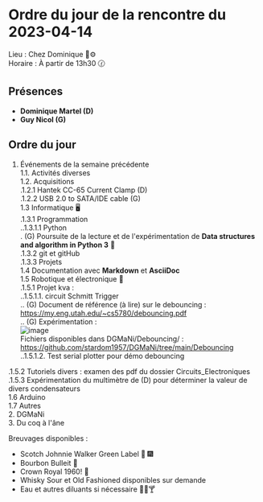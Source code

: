 # Ordre du jour de la rencontre du 2023-04-14
Lieu :    Chez Dominique :telescope::gear:   
Horaire : À partir de 13h30 🕜  
## Présences
* **Dominique Martel (D)**  
* **Guy Nicol (G)**

## Ordre du jour
1. Événements de la semaine précédente  
 1.1.  Activités diverses  
 1.2.  Acquisitions  
 .1.2.1 Hantek CC-65 Current Clamp (D)  
 .1.2.2 USB 2.0 to SATA/IDE cable (G)  
 1.3 Informatique 🖥  
.1.3.1 Programmation  
..1.3.1.1 Python  
. (G) Poursuite de la lecture et de l'expérimentation de **Data structures and algorithm in Python 3** 📖  
.1.3.2 git et gitHub  
.1.3.3 Projets  
1.4 Documentation avec **Markdown** et **AsciiDoc**  
1.5 Robotique et électronique 🤖  
.1.5.1 Projet kva :  
..1.5.1.1. circuit Schmitt Trigger  
.. (G) Document de référence (à lire) sur le debouncing : https://my.eng.utah.edu/~cs5780/debouncing.pdf  
.. (G) Expérimentation :  
![image](https://user-images.githubusercontent.com/105818788/225786180-875fc5b8-32f8-4324-8577-ec4c3e57cb9f.png)  
Fichiers disponibles dans DGMaNi/Debouncing/ : https://github.com/stardom1957/DGMaNi/tree/main/Debouncing  
..1.5.1.2. Test serial plotter pour démo debouncing  

.1.5.2 Tutoriels divers : examen des pdf du dossier Circuits_Electroniques  
.1.5.3 Expérimentation du multimètre de (D) pour déterminer la valeur de divers condensateurs  
1.6 Arduino  
1.7 Autres  
2. DGMaNi  
3. Du coq à l'âne    


Breuvages disponibles :
  * Scotch Johnnie Walker Green Label 🥃 🎆 
  * Bourbon Bulleit 🥃 
  * Crown Royal 1960! 🥃 
  * Whisky Sour et Old Fashioned disponibles sur demande
  * Eau et autres diluants si nécessaire 🍶🍺🍸
  
  
